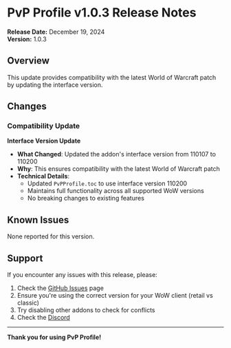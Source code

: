 # PvP Profile v1.0.3 Release Notes

**Release Date:** December 19, 2024  
**Version:** 1.0.3

## Overview

This update provides compatibility with the latest World of Warcraft patch by updating the interface version.

## Changes

### Compatibility Update

**Interface Version Update**
- **What Changed**: Updated the addon's interface version from 110107 to 110200
- **Why**: This ensures compatibility with the latest World of Warcraft patch
- **Technical Details**: 
  - Updated `PvPProfile.toc` to use interface version 110200
  - Maintains full functionality across all supported WoW versions
  - No breaking changes to existing features

## Known Issues

None reported for this version.

## Support

If you encounter any issues with this release, please:
1. Check the [GitHub Issues](https://github.com/Kirom/PvP-Profile/issues) page
2. Ensure you're using the correct version for your WoW client (retail vs classic)
3. Try disabling other addons to check for conflicts
4. Check the [Discord](https://discord.gg/5sMTavfNsE)

---

**Thank you for using PvP Profile!** 